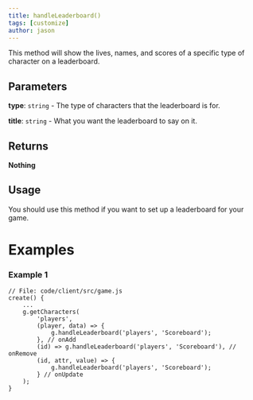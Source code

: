 ```yaml
---
title: handleLeaderboard()
tags: [customize]
author: jason
---
```

This method will show the lives, names, and scores of a specific type of character on a leaderboard.
## Parameters
**type**: `string` - The type of characters that the leaderboard is for.

**title**: `string` - What you want the leaderboard to say on it.
## Returns
**Nothing**
## Usage
You should use this method if you want to set up a leaderboard for your game.
# Examples
### Example 1
```
// File: code/client/src/game.js
create() {
	...
	g.getCharacters(
		'players',
		(player, data) => {
			g.handleLeaderboard('players', 'Scoreboard');
		}, // onAdd
		(id) => g.handleLeaderboard('players', 'Scoreboard'), // onRemove
		(id, attr, value) => {
			g.handleLeaderboard('players', 'Scoreboard');
		} // onUpdate
	);
}
```
